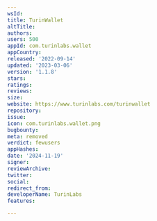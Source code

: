 ```yaml
---
wsId: 
title: TurinWallet
altTitle: 
authors: 
users: 500
appId: com.turinlabs.wallet
appCountry: 
released: '2022-09-14'
updated: '2023-03-06'
version: '1.1.8'
stars: 
ratings: 
reviews: 
size: 
website: https://www.turinlabs.com/turinwallet
repository: 
issue: 
icon: com.turinlabs.wallet.png
bugbounty: 
meta: removed
verdict: fewusers
appHashes: 
date: '2024-11-19'
signer: 
reviewArchive: 
twitter: 
social: 
redirect_from: 
developerName: TurinLabs
features: 

---
```



